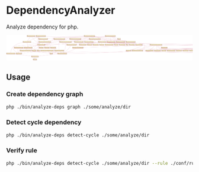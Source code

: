 # DependencyAnalyzer

Analyze dependency for php.

![graph](./dependency_graph_sample.png)

## Usage
### Create dependency graph

```bash
php ./bin/analyze-deps graph ./some/analyze/dir
```

### Detect cycle dependency

```bash
php ./bin/analyze-deps detect-cycle ./some/analyze/dir
```

### Verify rule

```bash
php ./bin/analyze-deps detect-cycle ./some/analyze/dir --rule ./conf/rule_sample.php
```
